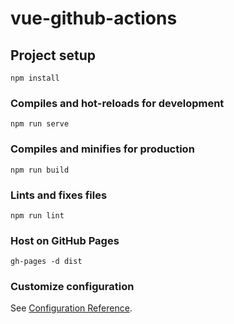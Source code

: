 # vue-github-actions

## Project setup
```
npm install
```

### Compiles and hot-reloads for development
```
npm run serve
```

### Compiles and minifies for production
```
npm run build
```

### Lints and fixes files
```
npm run lint
```

### Host on GitHub Pages
```
gh-pages -d dist
```

### Customize configuration
See [Configuration Reference](https://cli.vuejs.org/config/).
